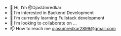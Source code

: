 - 👋 Hi, I’m @OjasUmredkar
- 👀 I’m interested in Backend Development
- 🌱 I’m currently learning Fullstack development
- 💞️ I’m looking to collaborate on ...
- 📫 How to reach me ojasumredkar2899@gmail.com

<!---
OjasUmredkar/OjasUmredkar is a ✨ special ✨ repository because its `README.md` (this file) appears on your GitHub profile.
You can click the Preview link to take a look at your changes.
--->
